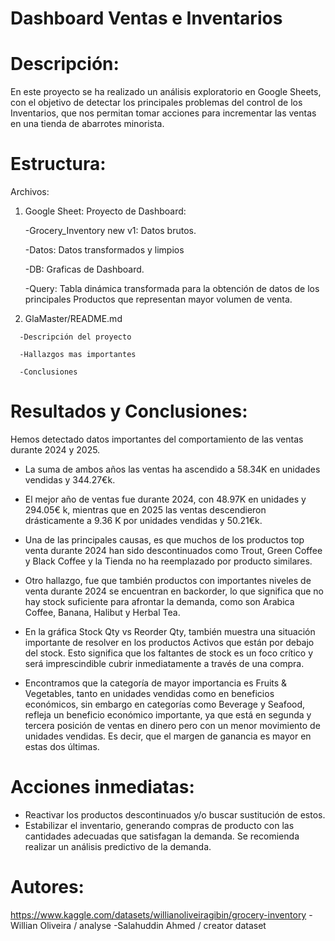 # Dashboard Ventas e Inventarios

# Descripción:
En este proyecto se ha realizado un análisis exploratorio en Google Sheets, con el objetivo de detectar los principales problemas del control de los Inventarios, que nos permitan tomar acciones para incrementar las ventas en una tienda de abarrotes minorista.
# Estructura:
Archivos: 
  1.	Google Sheet: Proyecto de Dashboard:
     
        -Grocery_Inventory new v1: Datos brutos.
    	
    	  -Datos: Datos transformados y limpios
    	
        -DB: Graficas de Dashboard.
    	
        -Query: Tabla dinámica transformada para la obtención de datos de los principales Productos que representan mayor volumen de venta.
    	
  2.	GlaMaster/README.md
     
      -Descripción del proyecto 
      
      -Hallazgos mas importantes
      
      -Conclusiones
      

# Resultados y Conclusiones:
Hemos detectado datos importantes del comportamiento de las ventas durante 2024 y 2025. 
-	La suma de ambos años las ventas ha ascendido a 58.34K en unidades vendidas y 344.27€k.

-	El mejor año de ventas fue durante 2024, con 48.97K en unidades y 294.05€ k, mientras que en 2025 las ventas descendieron drásticamente a 9.36 K por unidades vendidas y 50.21€k.

-	Una de las principales causas, es que muchos de los productos top venta durante 2024 han sido descontinuados como Trout, Green Coffee y Black Coffee y la Tienda no ha reemplazado por producto similares.

-	Otro hallazgo, fue que también productos con importantes niveles de venta durante 2024 se encuentran en backorder, lo que significa que no hay stock suficiente para afrontar la demanda, como son Arabica Coffee, Banana, Halibut y Herbal Tea.

-	En la gráfica Stock Qty vs Reorder Qty, también muestra una situación importante de resolver en los productos Activos que están por debajo del stock. Esto significa que los faltantes de stock es un foco crítico y será imprescindible cubrir inmediatamente a través de una compra.

-	Encontramos que la categoría de mayor importancia es Fruits & Vegetables, tanto en unidades vendidas como en beneficios económicos, sin embargo en categorías como Beverage y Seafood, refleja un beneficio económico importante, ya que está en segunda y tercera posición de ventas en dinero pero con un menor movimiento de unidades vendidas. Es decir, que el margen de ganancia es mayor en estas dos últimas.



# Acciones inmediatas:
-	Reactivar los productos descontinuados y/o buscar sustitución de estos.
-	Estabilizar el inventario, generando compras de producto con las cantidades adecuadas que satisfagan la demanda. Se recomienda realizar un análisis predictivo de la demanda.

# Autores:
https://www.kaggle.com/datasets/willianoliveiragibin/grocery-inventory
-Willian Oliveira / analyse
-Salahuddin Ahmed / creator dataset

